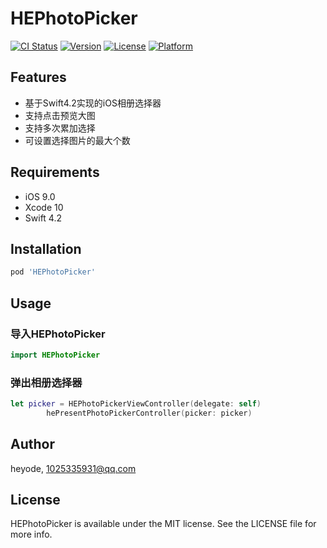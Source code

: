 # HEPhotoPicker

[![CI Status](https://img.shields.io/travis/heyode/HEPhotoPicker.svg?style=flat)](https://travis-ci.org/heyode/HEPhotoPicker)
[![Version](https://img.shields.io/cocoapods/v/HEPhotoPicker.svg?style=flat)](https://cocoapods.org/pods/HEPhotoPicker)
[![License](https://img.shields.io/cocoapods/l/HEPhotoPicker.svg?style=flat)](https://cocoapods.org/pods/HEPhotoPicker)
[![Platform](https://img.shields.io/cocoapods/p/HEPhotoPicker.svg?style=flat)](https://cocoapods.org/pods/HEPhotoPicker)

## Features

- 基于Swift4.2实现的iOS相册选择器
- 支持点击预览大图
- 支持多次累加选择
- 可设置选择图片的最大个数

## Requirements
- iOS 9.0
- Xcode 10
- Swift 4.2
## Installation

```ruby
pod 'HEPhotoPicker'
```
## Usage
### 导入HEPhotoPicker
```Swift
import HEPhotoPicker
```
### 弹出相册选择器
```Swift
let picker = HEPhotoPickerViewController(delegate: self)
        hePresentPhotoPickerController(picker: picker)
```
 
## Author

heyode, 1025335931@qq.com

## License

HEPhotoPicker is available under the MIT license. See the LICENSE file for more info.
